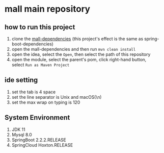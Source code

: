 # mall main repository

## how to run this project
1. clone the [mall-dependencies](https://github.com/ProblemConcentrationCamp/mall-dependencies) 
(this project's effect is the same as spring-boot-dependencies)
2. open the mall-dependencies and then run `mvn clean install`
3. open the idea, select the `Open`, then select the path of this repository
4. open the module, select the parent's pom, click right-hand button, select `Run as Maven Project`


## ide setting
1. set the tab is 4 space
2. set the line separator is Unix and macOS(\n)
3. set the max wrap on typing is 120

## System Environment
1. JDK 11
2. Mysql 8.0
3. SpringBoot 2.2.2.RELEASE
4. SpringCloud Hoxton.RELEASE


